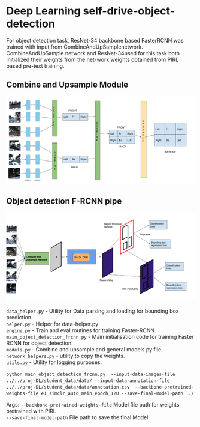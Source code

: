 # Deep Learning self-drive-object-detection

For object detection task, ResNet-34 backbone based FasterRCNN was trained with input from CombineAndUpSamplenetwork. CombineAndUpSample network and ResNet-34used for this task both initialized their weights from the net-work weights obtained from PIRL based pre-text training.

## Combine and Upsample Module
![alt text]( self-drive/object_detection_frcnn/Combine_Upsample.png "Combine and Upsample block diagram")

## Object detection F-RCNN pipe
![alt text]( self-drive/object_detection_frcnn/F-RCNN.png "Object detection block diagram")


`data_helper.py` - Utility for Data parsing and loading for bounding box prediction.<br>
`helper.py` - Helper for data-helper.py<br>
`engine.py` - Train and eval routines for training Faster-RCNN.<br>
`main_object_detection_frcnn.py` - Main initialisation code for training Faster RCNN for object detection.<br>
`models.py` - Combine and upsample and general models py file.<br>
`network_helpers.py` - utility to copy the weights.<br>
`utils.py` - Utility for logging purposes.<br>



```python main_object_detection_frcnn.py  --input-data-images-file ../../proj-DL/student_data/data/ --input-data-annotation-file ../../proj-DL/student_data/data/annotation.csv  --backbone-pretrained-weights-file e1_simclr_auto_main_epoch_120 --save-final-model-path ../```

Args:
`--backbone-pretrained-weights-file` Model file path for weights pretrained with PIRL<br>
`--save-final-model-path` File path to save the final Model<br>

